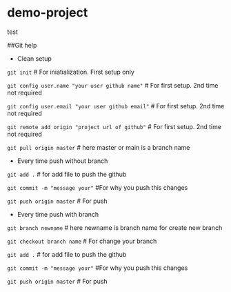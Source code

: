 # demo-project

test

##Git help

- Clean setup

`git init` # For iniatialization. First setup only

`git config user.name "your user github name"` # For first setup. 2nd time not required

`git config user.email "your user github email"` # For first setup. 2nd time not required

`git remote add origin "project url of github"` # For first setup. 2nd time not required

`git pull origin master` # here master or main is a branch name

- Every time push without branch

`git add .` # for add file to push the github

`git commit -m "message your"` #For why you push this changes

`git push origin master` # For push

- Every time push with branch

`git branch newname` # here newname is branch name for create new branch

`git checkout branch name` # For change your branch

`git add .` # for add file to push the github

`git commit -m "message your"` #For why you push this changes

`git push origin master` # For push
